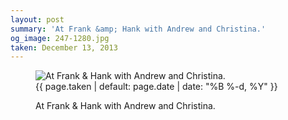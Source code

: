 ```yaml
---
layout: post
summary: 'At Frank &amp; Hank with Andrew and Christina.'
og_image: 247-1280.jpg
taken: December 13, 2013
---
```


<figure class="post">
<img alt="At Frank &amp; Hank with Andrew and Christina." sizes="(min-width: 700px) 50vw, calc(100vw - 2rem)" src="{{ site.assets_url }}/247-640.jpg" srcset="{{ site.assets_url }}/247-1280.jpg 1280w, {{ site.assets_url }}/247-960.jpg 960w, {{ site.assets_url }}/247-640.jpg 640w, {{ site.assets_url }}/247-320.jpg 320w"/>
<figcaption>
<time>{{ page.taken | default: page.date | date: "%B %-d, %Y" }}</time>
<p>At Frank &amp; Hank with Andrew and Christina.</p>
</figcaption>
</figure>

